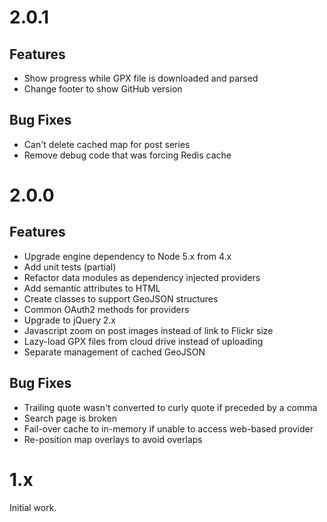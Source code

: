 # 2.0.1
## Features
- Show progress while GPX file is downloaded and parsed
- Change footer to show GitHub version

## Bug Fixes
- Can't delete cached map for post series
- Remove debug code that was forcing Redis cache

# 2.0.0
## Features
- Upgrade engine dependency to Node 5.x from 4.x
- Add unit tests (partial)
- Refactor data modules as dependency injected providers
- Add semantic attributes to HTML
- Create classes to support GeoJSON structures
- Common OAuth2 methods for providers
- Upgrade to jQuery 2.x
- Javascript zoom on post images instead of link to Flickr size
- Lazy-load GPX files from cloud drive instead of uploading
- Separate management of cached GeoJSON

## Bug Fixes
- Trailing quote wasn't converted to curly quote if preceded by a comma
- Search page is broken
- Fail-over cache to in-memory if unable to access web-based provider
- Re-position map overlays to avoid overlaps

# 1.x
Initial work.